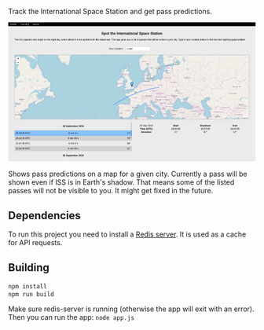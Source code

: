 Track the International Space Station and get pass predictions.

![screenshot](screenshot.png?raw=true)

Shows pass predictions on a map for a given city. Currently a pass will be shown even if ISS is in Earth's shadow. That means some of the listed passes will not be visible to you. It might get fixed in the future.

## Dependencies
To run this project you need to install a [Redis server](https://redis.io). It is used as a cache for API requests.

## Building
```
npm install
npm run build
```

Make sure redis-server is running (otherwise the app will exit with an error). Then you can run the app: `node app.js`
